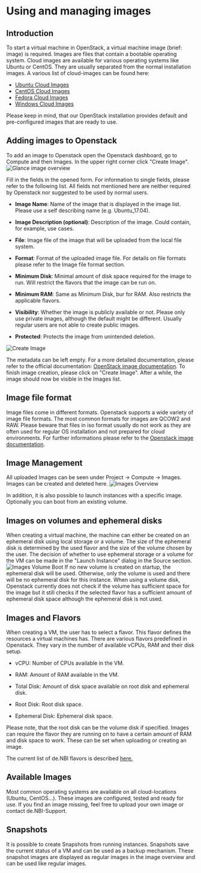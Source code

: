 # Using and managing images

## Introduction
To start a virtual machine in OpenStack, a virtual machine image (brief: image) is required. Images are files that contain a bootable operating system. Cloud images are available for various operating systems like Ubuntu or CentOS. They are usually separated from the normal installation images. 
A various list of cloud-images can be found here:

* [Ubuntu Cloud Images](https://cloud-images.ubuntu.com/)
* [CentOS Cloud Images](https://cloud.centos.org/centos/7/images/)
* [Fedora Cloud Images](https://alt.fedoraproject.org/cloud/)
* [Windows Cloud Images](https://cloudbase.it/windows-cloud-images/)
 
Please keep in mind, that our OpenStack installation provides default and pre-configured images that are ready to use.

## Adding images to Openstack

To add an image to Openstack open the Openstack dashboard, go to Compute and then Images. In the upper right corner click "Create Image".
![Glance image overview](/img/User/images_overview.png)

 Fill in the fields in the opened form. For information to single fields, please refer to the following list. All fields not mentioned here are neither required by Openstack nor suggested to be used by normal users.

*  **Image Name**: Name of the image that is displayed in the image list. Please use a self describing name (e.g. Ubuntu_17.04).

*  **Image Description (optional)**: Description of the image. Could contain, for example, use cases.

*  **File**: Image file of the image that will be uploaded from the local file system.

*  **Format**: Format of the uploaded image file. For details on file formats please refer to the Image file format section.

*  **Minimum Disk**: Minimal amount of disk space required for the image to run. Will restrict the flavors that the image can be run on.

*  **Minimum RAM**: Same as Minimum Disk, bur for RAM. Also restricts the applicable flavors.

*  **Visibility**: Whether the image is publicly available or not. Please only use private images, although the default might be different. Usually regular users are not able to create public images.

*  **Protected**: Protects the image from unintended deletion.

![Create Image](/img/User/create_image.png)

The metadata can be left empty. For a more detailed documentation, please refer to the official documentation: [OpenStack image documentation](https://docs.openstack.org/image-guide/introduction.html).
To finish image creation, please click on "Create Image".
After a while, the image should now be visible in the Images list.

## Image file format

Image files come in different formats. Openstack supports a wide variety of image file formats.
The most common formats for images are QCOW2 and RAW. Please beware that files in iso format usually do not work as they are often used for regular OS installation and not prepared for cloud environments. For further informations please refer to the [Openstack image documentation](https://docs.openstack.org/image-guide/introduction.html).


## Image Management

All uploaded Images can be seen under Project -> Compute -> Images. Images can be created and deleted here.
![Images Overview](/img/User/images_overview.png)

In addition, it is also possible to launch instances with a specific image. Optionally you can boot from an existing volume.

## Images on volumes and ephemeral disks

When creating a virtual machine, the machine can either be created on an ephemeral disk using local storage or a volume. The size of the ephemeral disk is determined by the used flavor and the size of the volume chosen by the user. The decision of whether to use ephemeral storage or a volume for the VM can be made in the "Launch Instance" dialog in the Source section.
![Images Volume Boot](/img/User/images_volumeboot.png) 
If no new volume is created on startup, the ephemeral disk will be used. Otherwise, only the volume is used and there will be no ephemeral disk for this instance. When using a volume disk, Openstack currently does not check if the volume has sufficient space for the image but it still checks if the selected flavor has a sufficient amount of ephemeral disk space although the ephemeral disk is not used.

## Images and Flavors

When creating a VM, the user has to select a flavor. This flavor defines the resources a virtual machines has. There are various flavors predefined in Openstack. They vary in the number of available vCPUs, RAM and their disk setup.

*  vCPU: Number of CPUs available in the VM.

*  RAM: Amount of RAM available in the VM.

*  Total Disk: Amount of disk space available on root disk and ephemeral disk.

*  Root Disk: Root disk space.

*  Ephemeral Disk: Ephemeral disk space.

Please note, that the root disk can be the volume disk if specified.
Images can require the flavor they are running on to have a certain amount of RAM and disk space to work. These can be set when uploading or creating an image.

The current list of de.NBI flavors is described [here.](./flavors.md)

## Available Images

Most common operating systems are available on all cloud-locations (Ubuntu, CentOS...).
These images are configured, tested and ready for use.
If you find an image missing, feel free to upload your own image or contact de.NBI-Support.

## Snapshots

It is possible to create Snapshots from running instances.
Snapshots save the current status of a VM and can be used as a backup mechanism. 
These snapshot images are displayed as regular images in the image overview and can be used like regular images.

